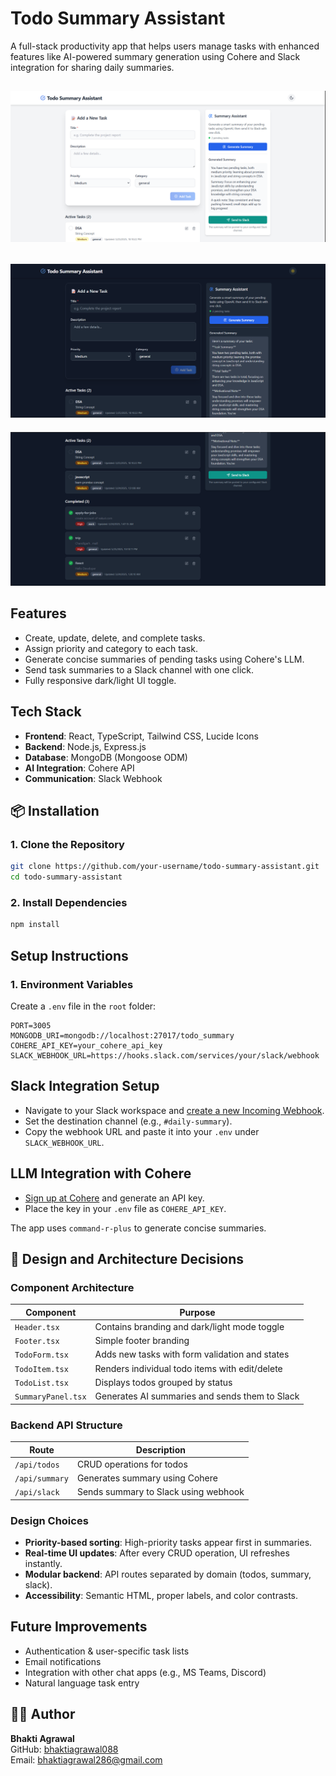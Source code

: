 
#  Todo Summary Assistant

A full-stack productivity app that helps users manage tasks with enhanced features like AI-powered summary generation using Cohere and Slack integration for sharing daily summaries.

![alt text](image-2.png)
---

![alt text](image.png)
---

![alt text](image-1.png)

##  Features

- Create, update, delete, and complete tasks.
- Assign priority and category to each task.
- Generate concise summaries of pending tasks using Cohere's LLM.
- Send task summaries to a Slack channel with one click.
- Fully responsive dark/light UI toggle.



## Tech Stack

- **Frontend**: React, TypeScript, Tailwind CSS, Lucide Icons
- **Backend**: Node.js, Express.js
- **Database**: MongoDB (Mongoose ODM)
- **AI Integration**: Cohere API
- **Communication**: Slack Webhook


## 📦 Installation

### 1. Clone the Repository

```bash
git clone https://github.com/your-username/todo-summary-assistant.git
cd todo-summary-assistant
```

### 2. Install Dependencies

```bash
npm install
```


## Setup Instructions

### 1. Environment Variables

Create a `.env` file in the `root` folder:

```env
PORT=3005
MONGODB_URI=mongodb://localhost:27017/todo_summary
COHERE_API_KEY=your_cohere_api_key
SLACK_WEBHOOK_URL=https://hooks.slack.com/services/your/slack/webhook
```

##  Slack Integration Setup

- Navigate to your Slack workspace and [create a new Incoming Webhook](https://api.slack.com/messaging/webhooks).
- Set the destination channel (e.g., `#daily-summary`).
- Copy the webhook URL and paste it into your `.env` under `SLACK_WEBHOOK_URL`.


##  LLM Integration with Cohere

- [Sign up at Cohere](https://cohere.ai) and generate an API key.
- Place the key in your `.env` file as `COHERE_API_KEY`.

The app uses `command-r-plus` to generate concise summaries.



## 🧱 Design and Architecture Decisions

### Component Architecture

| Component       | Purpose                                             |
|----------------|-----------------------------------------------------|
| `Header.tsx`    | Contains branding and dark/light mode toggle       |
| `Footer.tsx`    | Simple footer branding                             |
| `TodoForm.tsx`  | Adds new tasks with form validation and states     |
| `TodoItem.tsx`  | Renders individual todo items with edit/delete     |
| `TodoList.tsx`  | Displays todos grouped by status                   |
| `SummaryPanel.tsx` | Generates AI summaries and sends them to Slack |

### Backend API Structure

| Route              | Description                                  |
|-------------------|----------------------------------------------|
| `/api/todos`       | CRUD operations for todos                   |
| `/api/summary`     | Generates summary using Cohere              |
| `/api/slack`       | Sends summary to Slack using webhook        |

### Design Choices

- **Priority-based sorting**: High-priority tasks appear first in summaries.
- **Real-time UI updates**: After every CRUD operation, UI refreshes instantly.
- **Modular backend**: API routes separated by domain (todos, summary, slack).
- **Accessibility**: Semantic HTML, proper labels, and color contrasts.


## Future Improvements

- Authentication & user-specific task lists
- Email notifications
- Integration with other chat apps (e.g., MS Teams, Discord)
- Natural language task entry


## 🧑‍💻 Author

**Bhakti Agrawal**  
GitHub: [bhaktiagrawal088](https://github.com/bhaktiagrawal088)  
Email: bhaktiagrawal286@gmail.com
